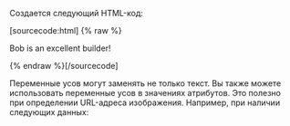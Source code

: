 Создается следующий HTML-код:

[sourcecode:html]
{% raw %}<p>Bob is an excellent builder!</p>
{% endraw %}[/sourcecode]

Переменные усов могут заменять не только текст. Вы также можете использовать переменные усов в значениях атрибутов. Это полезно при определении URL-адреса изображения. Например, при наличии следующих данных:
